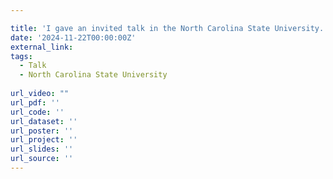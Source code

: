 ```yaml
---

title: 'I gave an invited talk in the North Carolina State University.'
date: '2024-11-22T00:00:00Z'
external_link: 
tags:
  - Talk
  - North Carolina State University
  
url_video: ""
url_pdf: ''
url_code: ''
url_dataset: ''
url_poster: ''
url_project: ''
url_slides: ''
url_source: ''
---
```

<!-- 
{{% callout note %}}
Click the _Cite_ button above to demo the feature to enable visitors to import publication metadata into their reference management software.
{{% /callout %}}

{{% callout note %}}
Create your slides in Markdown - click the _Slides_ button to check out the example.
{{% /callout %}}

Add the publication's **full text** or **supplementary notes** here. You can use rich formatting such as including [code, math, and images](https://docs.hugoblox.com/content/writing-markdown-latex/).
 -->
